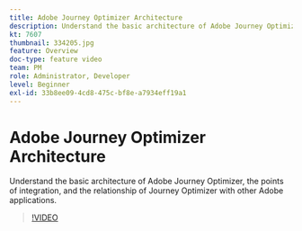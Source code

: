 ```yaml
---
title: Adobe Journey Optimizer Architecture
description: Understand the basic architecture of Adobe Journey Optimizer, the points of integration, and the relationship of Journey Optimizer with other Adobe applications.
kt: 7607
thumbnail: 334205.jpg
feature: Overview
doc-type: feature video
team: PM
role: Administrator, Developer
level: Beginner
exl-id: 33b8ee09-4cd8-475c-bf8e-a7934eff19a1
---
```

# Adobe Journey Optimizer Architecture 

Understand the basic architecture of Adobe Journey Optimizer, the points of integration, and the relationship of Journey Optimizer with other Adobe applications.

>[!VIDEO](https://video.tv.adobe.com/v/334205?quality=12)
